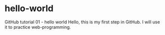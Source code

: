 # hello-world
GitHub tutorial 01 - hello world
Hello, this is my first step in GitHub. I will use it to practice web-programming.
